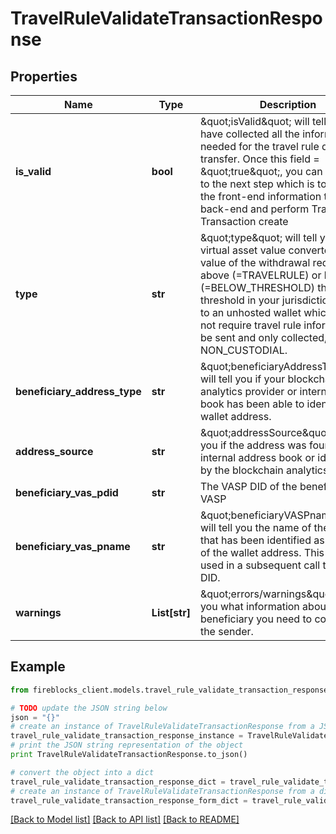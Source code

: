 # TravelRuleValidateTransactionResponse


## Properties
Name | Type | Description | Notes
------------ | ------------- | ------------- | -------------
**is_valid** | **bool** | \&quot;isValid\&quot; will tell you if you have collected all the information needed for the travel rule data transfer. Once this field &#x3D; \&quot;true\&quot;, you can move on to the next step which is to transfer the front-end information to your back-end and perform Travel Rule Transaction create | 
**type** | **str** | \&quot;type\&quot; will tell you if the virtual asset value converted to FIAT value of the withdrawal request is above (&#x3D;TRAVELRULE) or below (&#x3D;BELOW_THRESHOLD) the threshold in your jurisdiction. If it is to an unhosted wallet which does not require travel rule information to  be sent and only collected, it will say NON_CUSTODIAL. | 
**beneficiary_address_type** | **str** | \&quot;beneficiaryAddressType\&quot; will tell you if your blockchain analytics provider or internal address book has been able to identify the wallet address. | 
**address_source** | **str** | \&quot;addressSource\&quot; will tell you if the address was found in your internal address book or identified by the blockchain analytics provider. | 
**beneficiary_vas_pdid** | **str** | The VASP DID of the beneficiary VASP | 
**beneficiary_vas_pname** | **str** | \&quot;beneficiaryVASPname\&quot; will tell you the name of the VASP that has been identified as the owner of the wallet address. This name is used in a subsequent call to get its DID. | 
**warnings** | **List[str]** | \&quot;errors/warnings\&quot; will tell you what information about the beneficiary you need to collect from the sender. | 

## Example

```python
from fireblocks_client.models.travel_rule_validate_transaction_response import TravelRuleValidateTransactionResponse

# TODO update the JSON string below
json = "{}"
# create an instance of TravelRuleValidateTransactionResponse from a JSON string
travel_rule_validate_transaction_response_instance = TravelRuleValidateTransactionResponse.from_json(json)
# print the JSON string representation of the object
print TravelRuleValidateTransactionResponse.to_json()

# convert the object into a dict
travel_rule_validate_transaction_response_dict = travel_rule_validate_transaction_response_instance.to_dict()
# create an instance of TravelRuleValidateTransactionResponse from a dict
travel_rule_validate_transaction_response_form_dict = travel_rule_validate_transaction_response.from_dict(travel_rule_validate_transaction_response_dict)
```
[[Back to Model list]](../README.md#documentation-for-models) [[Back to API list]](../README.md#documentation-for-api-endpoints) [[Back to README]](../README.md)



